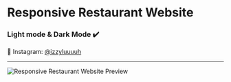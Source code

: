 # Responsive Restaurant Website
### Light mode & Dark Mode ✔️

💙 Instagram: [@izzyluuuuh](https://www.instagram.com/izzyluuuuh/)

---

![Responsive Restaurant Website Preview](https://github.com/izzyluuuuh/responsive-restaurant-website/assets/103919666/7f701e45-1f9b-4465-bc58-20a1255f331e)

